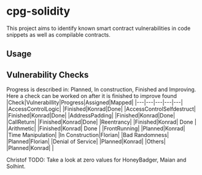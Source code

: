 # cpg-solidity
This project aims to identify known smart contract vulnerabilities in code snippets as well as compilable contracts.
## Usage
## Vulnerability Checks
Progress is described in: Planned, In construction, Finished and Improving. Here a check can be worked on after it is finished to improve found 
|Check|Vulnerabillity|Progress|Assigned|Mapped|
|---|---|---|---|---|
|AccessControlLogic|   |Finished|Konrad|Done|
|AccessControlSelfdestruct|   |Finished|Konrad|Done|
|AddressPadding|   |Finished|Konrad|Done|
|CallReturn|   |Finished|Konrad|Done|
|Reentrancy|   |Finished|Konrad| Done |
|Arithmetic|   |Finished|Konrad| Done |
|FrontRunning|   |Planned|Konrad|
|Time Manipulation|   |In Construction|Florian|
|Bad Randomness|   |Planned|Florian|
|Denial of Service|   |Planned|Konrad|
|Others| |Planned|Konrad|  |


Christof TODO: Take a look at zero values for HoneyBadger, Maian and Solhint.
